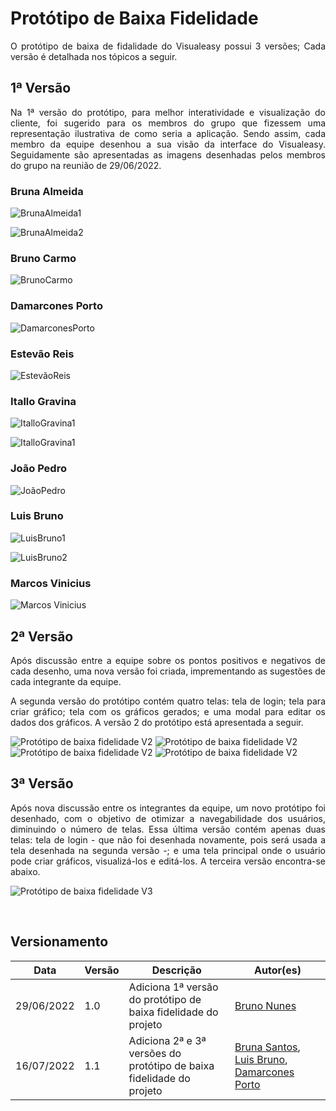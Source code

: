 # Protótipo de Baixa Fidelidade

<p align="justify"></p>

<p align="justify">O protótipo de baixa de fidalidade do Visualeasy possui 3 versões; Cada versão é detalhada nos tópicos a seguir.</p>


## 1ª Versão

<p align="justify">Na 1ª versão do protótipo, para melhor interatividade e visualização do cliente, foi sugerido para os membros do grupo que fizessem uma representação ilustrativa de como seria a aplicação. Sendo assim, cada membro da equipe desenhou a sua visão da interface do Visualeasy. Seguidamente são apresentadas as imagens desenhadas pelos membros do grupo na reunião de 29/06/2022.</p>


### Bruna Almeida
![BrunaAlmeida1](./prototipos/bruna1.jpeg)

![BrunaAlmeida2](./prototipos/bruna2.jpeg)

### Bruno Carmo
![BrunoCarmo](./prototipos/bruno.jpeg)

### Damarcones Porto
![DamarconesPorto](./prototipos/damarcones.jpeg)
### Estevão Reis
![EstevãoReis](./prototipos/estevao.jpeg)

### Itallo Gravina
![ItalloGravina1](./prototipos/italo1.jpeg)

![ItalloGravina1](./prototipos/italo2.jpeg)

### João Pedro
![JoãoPedro](./prototipos/joao.jpeg)

### Luis Bruno
![LuisBruno1](./prototipos/luis1.jpeg)

![LuisBruno2](./prototipos/luis2.jpeg)

### Marcos Vinicius
![Marcos Vinicius](./prototipos/marcos.jpeg)

## 2ª Versão

<p align="justify">Após discussão entre a equipe sobre os pontos positivos e negativos de cada desenho, uma nova versão foi criada, imprementando as sugestões de cada integrante da equipe.  </p>

<p align = "justify"> A segunda versão do protótipo contém quatro telas: tela de login; tela para criar gráfico; tela com os gráficos gerados; e uma modal para editar os dados dos gráficos. A versão 2 do protótipo está apresentada a seguir.</p>

![Protótipo de baixa fidelidade V2](./prototipos/prot_baixa_V2_1.jpg)
![Protótipo de baixa fidelidade V2](./prototipos/prot_baixa_V2_2.jpg)
![Protótipo de baixa fidelidade V2](./prototipos/prot_baixa_V2_3.jpg)
![Protótipo de baixa fidelidade V2](./prototipos/prot_baixa_V2_4.jpg)

## 3ª Versão

<p align="justify">Após nova discussão entre os integrantes da equipe, um novo protótipo foi desenhado, com o objetivo de otimizar a navegabilidade dos usuários, diminuindo o número de telas. Essa última versão contém apenas duas telas: tela de login - que não foi desenhada novamente, pois será usada a tela desenhada na segunda versão -; e uma tela principal onde o usuário pode criar gráficos, visualizá-los e editá-los. A terceira versão encontra-se abaixo. </p>

![Protótipo de baixa fidelidade V3](./prototipos/prot_baixa_V3.jpg)

<br>

## Versionamento

| Data | Versão | Descrição | Autor(es) |
|------|------|------|------|
|29/06/2022|1.0|Adiciona 1ª versão do protótipo de baixa fidelidade do projeto|[Bruno Nunes](https://github.com/brunocmo)|
|16/07/2022|1.1|Adiciona 2ª e 3ª versões do protótipo de baixa fidelidade do projeto|[Bruna Santos](https://github.com/brunaalmeidasantos), [Luis Bruno](https://github.com/lbrunofidelis), [Damarcones Porto](https://github.com/damarcones)|